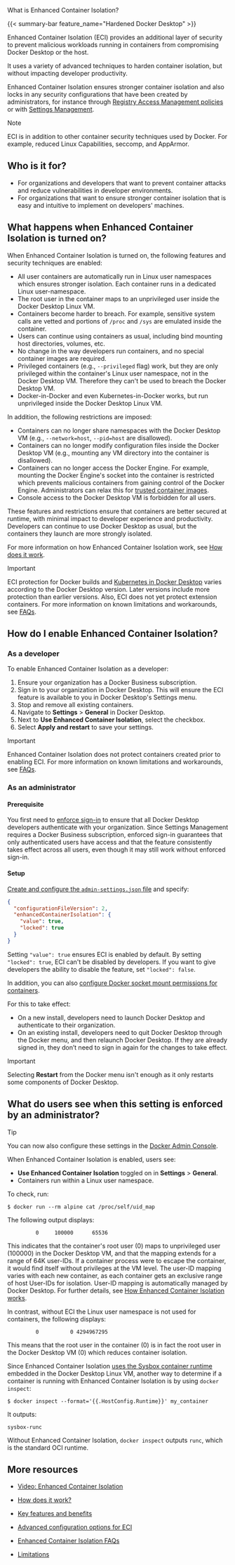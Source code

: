 What is Enhanced Container Isolation?


{{< summary-bar feature_name="Hardened Docker Desktop" >}}

Enhanced Container Isolation (ECI) provides an additional layer of security to prevent malicious workloads running in containers from compromising Docker Desktop or the host.

It uses a variety of advanced techniques to harden container isolation, but without impacting developer productivity.

Enhanced Container Isolation ensures stronger container isolation and also locks in any security configurations that have been created by administrators, for instance through [Registry Access Management policies](/manuals/security/for-admins/hardened-desktop/registry-access-management.md) or with [Settings Management](../settings-management/_index.md).

> [!NOTE]
>
> ECI is in addition to other container security techniques used by Docker. For example, reduced Linux Capabilities, seccomp, and AppArmor.

## Who is it for?

- For organizations and developers that want to prevent container attacks and reduce vulnerabilities in developer environments.
- For organizations that want to ensure stronger container isolation that is easy and intuitive to implement on developers' machines.

## What happens when Enhanced Container Isolation is turned on?

When Enhanced Container Isolation is turned on, the following features and security techniques are enabled:

- All user containers are automatically run in Linux user namespaces which ensures stronger isolation. Each container runs in a dedicated Linux user-namespace.
- The root user in the container maps to an unprivileged user inside the Docker Desktop Linux VM.
- Containers become harder to breach. For example, sensitive system calls are vetted and portions of `/proc` and `/sys` are emulated inside the container.
- Users can continue using containers as usual, including bind mounting host directories, volumes, etc.
- No change in the way developers run containers, and no special container images are required.
- Privileged containers (e.g., `--privileged` flag) work, but they are only privileged within the container's Linux user namespace, not in the Docker Desktop VM. Therefore they can't be used to breach the Docker Desktop VM.
- Docker-in-Docker and even Kubernetes-in-Docker works, but run unprivileged inside the Docker Desktop Linux VM.

In addition, the following restrictions are imposed:

- Containers can no longer share namespaces with the Docker Desktop VM (e.g., `--network=host`, `--pid=host` are disallowed).
- Containers can no longer modify configuration files inside the Docker Desktop VM (e.g., mounting any VM directory into the container is disallowed).
- Containers can no longer access the Docker Engine. For example, mounting the Docker Engine's socket into the container is restricted which prevents malicious containers from gaining control of the Docker Engine. Administrators can relax this for [trusted container images](config.md).
- Console access to the Docker Desktop VM is forbidden for all users.

These features and restrictions ensure that containers are better secured at runtime, with minimal impact to developer experience and productivity. Developers can continue to use Docker Desktop as usual, but the containers they launch are more strongly isolated.

For more information on how Enhanced Container Isolation work, see [How does it work](how-eci-works.md).

> [!IMPORTANT]
>
> ECI protection for Docker builds and [Kubernetes in Docker Desktop](/manuals/desktop/features/kubernetes.md) varies according to the
> Docker Desktop version. Later versions include more protection than earlier versions. Also, ECI does not yet
> protect extension containers. For more information on known limitations and workarounds, see [FAQs](faq.md).

## How do I enable Enhanced Container Isolation?

### As a developer

To enable Enhanced Container Isolation as a developer:
1. Ensure your organization has a Docker Business subscription.
2. Sign in to your organization in Docker Desktop. This will ensure the ECI feature is available to you in Docker Desktop's Settings menu.
3. Stop and remove all existing containers.
4. Navigate to **Settings** > **General** in Docker Desktop.
5. Next to **Use Enhanced Container Isolation**, select the checkbox.
6. Select **Apply and restart** to save your settings.

> [!IMPORTANT]
>
> Enhanced Container Isolation does not protect containers created prior to enabling ECI. For more information on known limitations and workarounds, see [FAQs](faq.md).

### As an administrator

#### Prerequisite

You first need to [enforce sign-in](/manuals/security/for-admins/enforce-sign-in/_index.md) to ensure that all Docker Desktop developers authenticate with your organization. Since Settings Management requires a Docker Business subscription, enforced sign-in guarantees that only authenticated users have access and that the feature consistently takes effect across all users, even though it may still work without enforced sign-in.

#### Setup

[Create and configure the `admin-settings.json` file](/manuals/security/for-admins/hardened-desktop/settings-management/configure-json-file.md) and specify:

```json
{
  "configurationFileVersion": 2,
  "enhancedContainerIsolation": {
    "value": true,
    "locked": true
  }
}
```

Setting `"value": true` ensures ECI is enabled by default. By
setting `"locked": true`, ECI can't be disabled by
developers. If you want to give developers the ability to disable the feature,
set `"locked": false`.

In addition, you can also [configure Docker
socket mount permissions for containers](config.md).

For this to take effect:

- On a new install, developers need to launch Docker Desktop and authenticate to their organization.
- On an existing install, developers need to quit Docker Desktop through the Docker menu, and then relaunch Docker Desktop. If they are already signed in, they don’t need to sign in again for the changes to take effect.

> [!IMPORTANT]
>
> Selecting **Restart** from the Docker menu isn't enough as it only restarts some components of Docker Desktop.

## What do users see when this setting is enforced by an administrator?

> [!TIP]
>
> You can now also configure these settings in the [Docker Admin Console](/manuals/security/for-admins/hardened-desktop/settings-management/configure-admin-console.md).

When Enhanced Container Isolation is enabled, users see:
- **Use Enhanced Container Isolation** toggled on in **Settings** > **General**.
- Containers run within a Linux user namespace.

To check, run:

```console
$ docker run --rm alpine cat /proc/self/uid_map
```

The following output displays:

```text
         0     100000      65536
```

This indicates that the container's root user (0) maps to unprivileged user
(100000) in the Docker Desktop VM, and that the mapping extends for a range of
64K user-IDs. If a container process were to escape the container, it would
find itself without privileges at the VM level. The user-ID mapping varies with
each new container, as each container gets an exclusive range of host User-IDs
for isolation. User-ID mapping is automatically managed by Docker Desktop. For
further details, see [How Enhanced Container Isolation works](how-eci-works.md).

In contrast, without ECI the Linux user namespace is not used for containers, the following displays:

```text
         0          0 4294967295
```

This means that the root user in the container (0) is in fact the root user in the Docker Desktop VM (0) which reduces container isolation.

Since Enhanced Container Isolation [uses the Sysbox container runtime](how-eci-works.md) embedded in the Docker Desktop Linux VM, another way to determine if a container is running with Enhanced Container Isolation is by using `docker inspect`:

```console
$ docker inspect --format='{{.HostConfig.Runtime}}' my_container
```

It outputs:

```text
sysbox-runc
```

Without Enhanced Container Isolation, `docker inspect` outputs `runc`, which is the standard OCI runtime.

## More resources

- [Video: Enhanced Container Isolation](https://www.youtube.com/watch?v=oA1WQZWnTAk)



- [How does it work?](https://docs.docker.com/security/for-admins/hardened-desktop/enhanced-container-isolation/how-eci-works/)

- [Key features and benefits](https://docs.docker.com/security/for-admins/hardened-desktop/enhanced-container-isolation/features-benefits/)

- [Advanced configuration options for ECI](https://docs.docker.com/security/for-admins/hardened-desktop/enhanced-container-isolation/config/)

- [Enhanced Container Isolation FAQs](https://docs.docker.com/security/for-admins/hardened-desktop/enhanced-container-isolation/faq/)

- [Limitations](https://docs.docker.com/security/for-admins/hardened-desktop/enhanced-container-isolation/limitations/)
